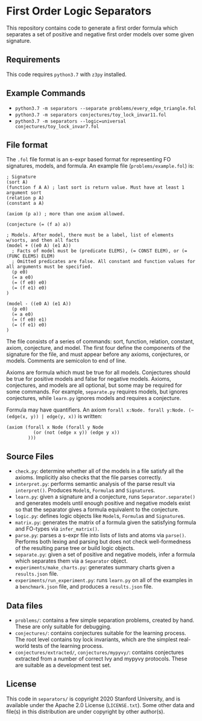 
# First Order Logic Separators

This repository contains code to generate a first order formula which separates a set of positive and negative first order models over some given signature.

## Requirements

This code requires `python3.7` with `z3py` installed.

## Example Commands

- `python3.7 -m separators --separate problems/every_edge_triangle.fol`
- `python3.7 -m separators conjectures/toy_lock_invar11.fol`
- `python3.7 -m separators --logic=universal conjectures/toy_lock_invar7.fol`

## File format
The `.fol` file format is an s-expr based format for representing FO signatures, models, and formula. An example file (`problems/example.fol`) is:

```
; Signature
(sort A)
(function f A A) ; last sort is return value. Must have at least 1 argument sort
(relation p A)
(constant a A)

(axiom (p a)) ; more than one axiom allowed.

(conjecture (= (f a) a))

; Models. After model, there must be a label, list of elements w/sorts, and then all facts
(model + ((e0 A) (e1 A))
  ; Facts of model must be (predicate ELEMS), (= CONST ELEM), or (= (FUNC ELEMS) ELEM)
  ; Omitted predicates are false. All constant and function values for all arguments must be specified.
  (p e0)
  (= a e0)
  (= (f e0) e0)
  (= (f e1) e0)
)

(model - ((e0 A) (e1 A))
  (p e0)
  (= a e0)
  (= (f e0) e1)
  (= (f e1) e0)
)
```

The file consists of a series of commands: sort, function, relation, constant, axiom, conjecture, and model. The first four define the components of the signature for the file, and must appear before any axioms, conjectures, or models. Comments are semicolon to end of line.

Axioms are formula which must be true for all models. Conjectures should be true for positive models and false for negative models. Axioms, conjectures, and models are all optional, but some may be required for some commands. For example, `separate.py` requires models, but ignores conjectures, while `learn.py` ignores models and requires a conjecture.

Formula may have quantifiers. An axiom `forall x:Node. forall y:Node. (~(edge(x, y)) | edge(y, x))` is written:

```
(axiom (forall x Node (forall y Node
          (or (not (edge x y)) (edge y x))
        )))
```

## Source Files

- `check.py`: determine whether all of the models in a file satisfy all the axioms. Implicitly also checks that the file parses correctly.
- `interpret.py`: performs semantic analysis of the parse result via `interpret()`. Produces `Model`s, `Formula`s and `Signature`s.
- `learn.py`: given a signature and a conjecture, runs `Separator.separate()` and generates models until enough positive and negative models exist so that the separator gives a formula equivalent to the conjecture.
- `logic.py`: defines logic objects like `Model`s, `Formula`s and `Signature`s.
- `matrix.py`: generates the matrix of a formula given the satisfying formula and FO-types via `infer_matrix()`.
- `parse.py`: parses a s-expr file into lists of lists and atoms via `parse()`. Performs both lexing and parsing but does not check well-formedness of the resulting parse tree or build logic objects.
- `separate.py`: given a set of positive and negative models, infer a formula which separates them via a `Separator` object.
- `experiments/make_charts.py`: generates summary charts given a `results.json` file.
- `experiments/run_experiment.py`: runs `learn.py` on all of the examples in a `benchmark.json` file, and produces a `results.json` file.

## Data files

- `problems/`: contains a few simple separation problems, created by hand. These are only suitable for debugging.
- `conjectures/`: contains conjectures suitable for the learning process. The root level contains toy lock invariants, which are the simplest real-world tests of the learning process.
- `conjectures/extracted/`, `conjectures/mypyvy/`: contains conjectures extracted from a number of correct Ivy and mypyvy protocols. These are suitable as a development test set.

## License

This code in `separators/` is copyright 2020 Stanford University, and is available under the Apache 2.0 License (`LICENSE.txt`). Some other data and file(s) in this distribution are under copyright by other author(s).